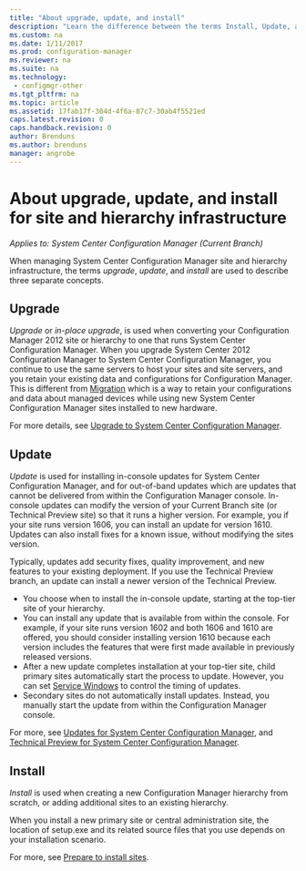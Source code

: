 ```yaml
---
title: "About upgrade, update, and install"
description: "Learn the difference between the terms Install, Update, and Upgrade, when managing Configuration Manager infrastructure."
ms.custom: na
ms.date: 1/11/2017
ms.prod: configuration-manager
ms.reviewer: na
ms.suite: na
ms.technology:
 - configmgr-other
ms.tgt_pltfrm: na
ms.topic: article
ms.assetid: 17fab17f-304d-4f6a-87c7-30ab4f5521ed
caps.latest.revision: 0
caps.handback.revision: 0
author: Brenduns
ms.author: brenduns
manager: angrobe
---
```


# About upgrade, update, and install for site and hierarchy infrastructure

*Applies to: System Center Configuration Manager (Current Branch)*


When managing System Center Configuration Manager site and hierarchy infrastructure, the terms *upgrade*, *update*, and *install* are used to describe three separate concepts.

## Upgrade
*Upgrade* or *in-place upgrade*, is used when converting your Configuration Manager 2012 site or hierarchy to one that runs System Center Configuration Manager.
When you upgrade System Center 2012 Configuration Manager to System Center Configuration Manager, you continue to use the same servers to host your sites and site servers, and you retain your existing data and configurations for Configuration Manager.  This is different from [Migration](/sccm/core/migration/migrate-data-between-hierarchies) which is a way to retain your configurations and data about managed devices while using new System Center Configuration Manager sites installed to new hardware.

For more details, see [Upgrade to System Center Configuration Manager](/sccm/core/servers/deploy/install/upgrade-to-configuration-manager).



## Update
*Update* is used for installing in-console updates for System Center Configuration Manager, and for out-of-band updates which are updates that cannot be delivered from within the Configuration Manager console. In-console updates can modify the version of your Current Branch site (or Technical Preview site) so that it runs a higher version. For example, you if your site runs version 1606, you can install an update for version 1610. Updates can also install fixes for a known issue, without modifying the sites version.      

Typically, updates add security fixes, quality improvement, and new features to your existing deployment. If you use the Technical Preview branch, an update can install a newer version of the Technical Preview.
-	You choose when to install the in-console update, starting at the top-tier site of your hierarchy.
- You can install any update that is available from within the console. For example, if your site runs version 1602 and both 1606 and 1610 are offered, you should consider installing version 1610 because each version includes the features that were first made available in previously released versions.
- After a new update completes installation at your top-tier site, child primary sites automatically start the process to update. However, you can set [Service Windows](/sccm/core/servers/manage/install-in-console-updates#a-namebkmkservicewindowa-service-windows-for-site-servers) to control the timing of updates.
- Secondary sites do not automatically install updates. Instead, you manually start the update from within the Configuration Manager console.

For more, see [Updates for System Center Configuration Manager](/sccm/core/servers/manage/updates), and [Technical Preview for System Center Configuration Manager](/sccm/core/get-started/technical-preview).



## Install
*Install* is used when creating a new Configuration Manager hierarchy from scratch, or adding additional sites to an existing hierarchy.  

When you install a new primary site or central administration site, the location of setup.exe and its related source files that you use depends on your installation scenario.

For more, see [Prepare to install sites](/sccm/core/servers/deploy/install/prepare-to-install-sites).
